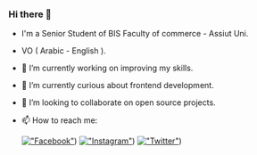 ### Hi there 👋

- I'm a Senior Student of BIS Faculty of commerce - Assiut Uni.
- VO ( Arabic - English ).

- 🔭 I’m currently working on improving my skills.
- 🌱 I’m currently curious about frontend development.
- 👯 I’m looking to collaborate on open source projects.
- 📫 How to reach me:

  [!["Facebook"](https://img.shields.io/badge/facebook-blue?style=flat&logo=facebook&labelColor=blue)](https://www.facebook.com/profile.php?id=100009146623866&mibextid=LQQJ4d))
  [!["Instagram"](https://img.shields.io/badge/instagram-purple?style=flat&logo=instagram&labelColor=purple)](https://www.instagram.com/khadijalashry_))
  [!["Twitter"](https://img.shields.io/badge/twitter-black?style=flat&logo=twitter&labelColor=black)](https://x.com/KHO_KHA__))

